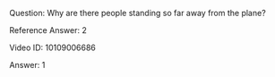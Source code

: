 Question: Why are there people standing so far away from the plane?

Reference Answer: 2

Video ID: 10109006686

Answer: 1

